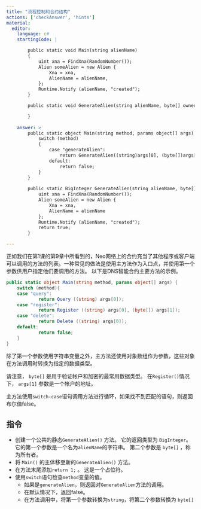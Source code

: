 ```yaml
---
title: "流程控制和合约结构"
actions: ['checkAnswer', 'hints']
material: 
  editor:
    language: c#
    startingCode: |

        public static void Main(string alienName) 
        {
            uint xna = FindXna(RandomNumber());
            Alien someAlien = new Alien {
                Xna = xna, 
                AlienName = alienName, 
            };
            Runtime.Notify (alienName, "created");
        }

        public static void GenerateAlien(string alienName, byte[] owner) {

        }
    
    answer: > 
        public static object Main(string method, params object[] args) {
            switch (method) 
            {
                case "generateAlien":
                    return GenerateAlien((string)args[0], (byte[])args[1]); 
                default: 
                    return false; 
            }
        }
        
        public static BigInteger GenerateAlien(string alienName, byte[] owner) {
            uint xna = FindXna(RandomNumber()); 
            Alien someAlien = new Alien {
                Xna = xna, 
                AlienName = alienName
            };
            Runtime.Notify (alienName, "created");
            return true; 
        }

---
```



正如我们在第1课的第9章中所看到的，Neo网络上的合约充当了其他程序或客户端可以调用的方法的列表。一种常见的做法是使用主方法作为入口点，并使用第一个参数供用户指定他们要调用的方法。 以下是DNS智能合约主要方法的示例。

```c#
public static object Main(string method, params object[] args) {
    switch (method){
    case "query":
            return Query ((string) args[0]);
    case "register":
            return Register ((string) args[0], (byte[]) args[1]);
    case "delete":
            return Delete ((string) args[0]);
    default:
            return false;
    }
}
```

除了第一个参数使用字符串变量之外，主方法还使用对象数组作为参数，这些对象在方法调用时转换为指定的数据类型。

请注意， `byte[]` 是用于验证帐户和加密的最常用数据类型。 在`Register()`情况下， `args[1]` 参数是一个帐户的地址。

主方法使用`switch-case`语句调用方法进行循环，如果找不到匹配的语句，则返回布尔值false。

## 指令
  
  - 创建一个公共的静态`GenerateAlien()` 方法。 它的返回类型为 `BigInteger`。 它的第一个参数是一个名为`alienName`的字符串。 第二个参数是 `byte[]` ，称为所有者。
  - 将 `Main()` 的主体移至新的`GenerateAlien()` 方法。
  - 在方法末尾添加`return 1;` 。 这是一个占位符。
  - 使用`switch`语句检查`method`变量的值。
     - 如果是`generateAlien`，则返回对`GenerateAlien`方法的调用。
     - 在默认情况下，返回false。
     - 在方法调用中，将第一个参数转换为`string`，将第二个参数转换为 `byte[]`
